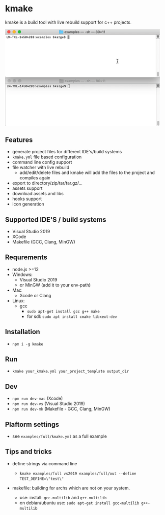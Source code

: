 # kmake

kmake is a build tool with live rebuild support for c++ projects.

![Live Build](./resources/doc/liveBuild.gif "Live Build")


## Features
* generate project files for different IDE's/build systems
* `kmake.yml` file based configuration
* command line config support
* file watcher with live rebuild
  * add/edit/delete files and kmake will add the files to the project and compiles again
* export to directory/zip/tar/tar.gz/...
* assets support
* download assets and libs
* hooks support
* icon generation

## Supported IDE'S / build systems
 * Visual Studio 2019
 * XCode
 * Makefile (GCC, Clang, MinGW)

## Requrements
* node.js >=12
* Windows:
  * Visual Studio 2019
  * or MinGW (add it to your env-path)
* Mac:
  * Xcode or Clang
* Linux:
  * gcc
    * `sudo apt-get install gcc g++ make`
    * for sdl: `sudo apt install cmake libxext-dev`

## Installation
* `npm i -g kmake`

## Run
* `kmake your_kmake.yml your_project_template output_dir`

## Dev
* `npm run dev-mac` (Xcode)
* `npm run dev-vs` (Visual Studio 2019)
* `npm run dev-mk` (Makefile - GCC, Clang, MinGW)

## Plaftorm settings
* see `examples/full/kmake.yml` as a full example

## Tips and tricks

* define strings via command line
  * `kmake examples/full vs2019 examples/full/out --define TEST_DEFINE=\"test\"`

* makefile: building for archs which are not on your system.
  * use: install: `gcc-multilib` and `g++-multilib`
  * on debian/ubuntu use: `sudo apt-get install gcc-multilib g++-multilib`